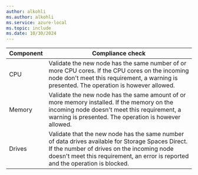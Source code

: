 ```yaml
---
author: alkohli
ms.author: alkohli
ms.service: azure-local
ms.topic: include
ms.date: 10/30/2024
---
```


| **Component** | **Compliance check**               |
|---------------|------------------------------------|
| CPU           | Validate the new node has the same number of or more CPU cores. If the CPU cores on the incoming node don't meet this requirement, a warning is presented. The operation is however allowed.                             |
| Memory        | Validate the new node has the same amount of or more memory installed. If the memory on the incoming node doesn't meet this requirement, a warning is presented. The operation is however allowed.                         |
| Drives        | Validate that the new node has the same number of data drives available for Storage Spaces Direct. If the number of drives on the incoming node doesn't meet this requirement, an error is reported and the operation is blocked. |
